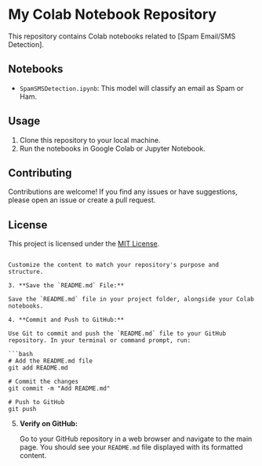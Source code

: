 # My Colab Notebook Repository

   This repository contains Colab notebooks related to [Spam Email/SMS Detection].

   ## Notebooks

   - `SpamSMSDetection.ipynb`: This model will classify an email as Spam or Ham.

   ## Usage

   1. Clone this repository to your local machine.
   2. Run the notebooks in Google Colab or Jupyter Notebook.
   
   ## Contributing

   Contributions are welcome! If you find any issues or have suggestions, please open an issue or create a pull request.

   ## License

   This project is licensed under the [MIT License](LICENSE).
   ```

   Customize the content to match your repository's purpose and structure.

3. **Save the `README.md` File:**

   Save the `README.md` file in your project folder, alongside your Colab notebooks.

4. **Commit and Push to GitHub:**

   Use Git to commit and push the `README.md` file to your GitHub repository. In your terminal or command prompt, run:

   ```bash
   # Add the README.md file
   git add README.md

   # Commit the changes
   git commit -m "Add README.md"

   # Push to GitHub
   git push
   ```

5. **Verify on GitHub:**

   Go to your GitHub repository in a web browser and navigate to the main page. You should see your `README.md` file displayed with its formatted content.
